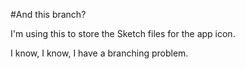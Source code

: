 #And this branch?

I'm using this to store the Sketch files for the app icon.

I know, I know, I have a branching problem.
